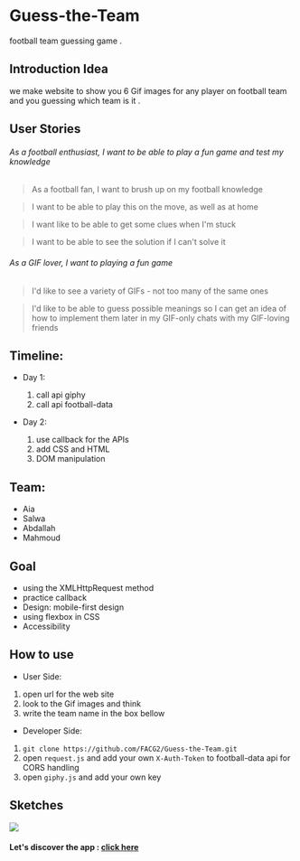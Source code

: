 # Guess-the-Team
football team guessing game .

## Introduction Idea
  we make website to show you 6 Gif images for any player on football team and you guessing which team is it .

## User Stories

###### As a football enthusiast, I want to be able to play a fun game and test my knowledge

>As a football fan, I want to brush up on my football knowledge

>I want to be able to play this on the move, as well as at home

>I want like to be able to get some clues when I'm stuck

>I want to be able to see the solution if I can't solve it


###### As a GIF lover, I want to playing a fun game

>I'd like to see a variety of GIFs - not too many of the same ones

>I'd like to be able to guess possible meanings so I can get an
idea of how to implement them later in my GIF-only chats with my GIF-loving friends

## Timeline:
 * Day 1:
    1. call api giphy
    2. call api football-data


 * Day 2:
    1. use callback for the APIs
    2. add CSS and HTML
    3. DOM manipulation


## Team:
* Aia
* Salwa
* Abdallah
* Mahmoud

## Goal
 * using the XMLHttpRequest method
 * practice callback
 * Design: mobile-first design
 * using flexbox in CSS
 * Accessibility

## How to use
 * User Side:<br>
  1. open url for the web site
  2. look to the Gif images and think
  3. write the team name in the box bellow


 * Developer Side:<br>
  1. ```git clone https://github.com/FACG2/Guess-the-Team.git```
  2. open ```request.js``` and add your own ```X-Auth-Token``` to football-data api for CORS handling
  3. open ```giphy.js``` and add your own key




## Sketches
![](https://0r2ctg.bn1302.livefilestore.com/y4mon7c8cAt5BmGZgLNE4t5LAoGHP42y0dss7-Yh1FWc1wXB7vkn-S45m8W39om6vLVnOIUjEfYwjm-5VEgml0wBl4j_EEbfTylH4wtujg4HHKeuO1u6Kk94-wcJXD1lYsGqIyDzPl-LJH1Xb6mbzX-oBce0JkUwTzqlCUU8U6VGxH7p1kV3GRk_TZW0uBtRfX5myq5kgyehbDhyzxTi2clXg?width=511&height=714&cropmode=none)


#### Let's discover the app : [click here](https://facg2.github.io/Guess-the-Team)
